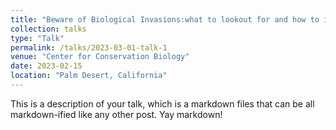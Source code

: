 ```yaml
---
title: "Beware of Biological Invasions:what to lookout for and how to intervene"
collection: talks
type: "Talk"
permalink: /talks/2023-03-01-talk-1
venue: "Center for Conservation Biology"
date: 2023-02-15
location: "Palm Desert, California"
---
```


This is a description of your talk, which is a markdown files that can be all markdown-ified like any other post. Yay markdown!
